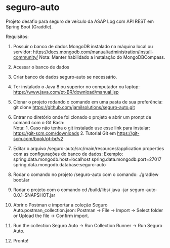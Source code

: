 # seguro-auto
Projeto desafio para seguro de veículo da ASAP Log com API REST em Spring Boot (Graddle).

Requisitos:

1. Possuir o banco de dados MongoDB instalado na máquina local ou servidor:
   https://docs.mongodb.com/manual/administration/install-community/
   Nota: Manter habilidado a instalação do MongoDBCompass.
   
2. Acessar o banco de dados

3. Criar banco de dados seguro-auto se necessário.

4. Ter instalado o Java 8 ou superior no computador ou laptop:
    https://www.java.com/pt-BR/download/manual.jsp

5. Clonar o projeto rodando o comando em uma pasta de sua preferência:
   git clone https://github.com/jamilsolutions/seguro-auto.git

6. Entrar no diretório onde foi clonado o projeto e abrir um pronpt de comand com o Git Bash:   
   Nota: 1. Caso não tenha o git instalado use esse link para instalar: https://git-scm.com/downloads
         2. Tutorial Git em https://git-scm.com/book/pt-br/v2

7. Editar o arquivo <PATH DO PROJETO>/seguro-auto/src/main/resources/application.properties com as configurações do banco de dados:
   Exemplo:
   spring.data.mongodb.host=localhost
   spring.data.mongodb.port=27017
   spring.data.mongodb.database:seguro-auto
 
8. Rodar o comando no projeto <PATH DO PROJETO>/seguro-auto com o comando:
   ./gradlew bootJar  
   
9. Rodar o projeto com o comando
   cd /build/libs/
   java -jar seguro-auto-0.0.1-SNAPSHOT.jar
   
10. Abrir o Postman e importar a coleção Seguro Auto.postman_collection.json:
    Postman -> File -> Import -> Select folder or Upload the file -> Confirm import.
    
11. Run the collection Seguro Auto -> Run Collection Runner -> Run Seguro Auto.

12. Pronto!


